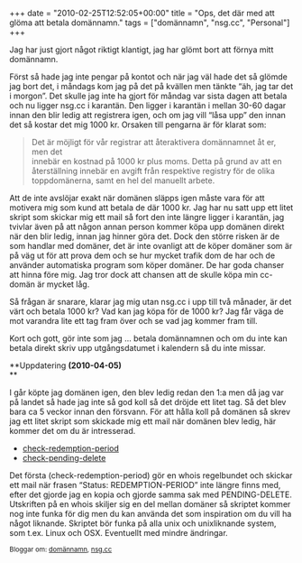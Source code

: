 +++
date = "2010-02-25T12:52:05+00:00"
title = "Ops, det där med att glöma att betala domännamn."
tags = ["domännamn", "nsg.cc", "Personal"]
+++

Jag har just gjort något riktigt klantigt, jag har glömt bort att förnya mitt domännamn.

Först så hade jag inte pengar på kontot och när jag väl hade det så glömde jag bort det, i måndags kom jag på det på kvällen men tänkte &#8220;äh, jag tar det i morgon&#8221;. Det skulle jag inte ha gjort för måndag var sista dagen att betala och nu ligger nsg.cc i karantän. Den ligger i karantän i mellan 30-60 dagar innan den blir ledig att registrera igen, och om jag vill &#8220;låsa upp&#8221; den innan det så kostar det mig 1000 kr. Orsaken till pengarna är för klarat som:

> Det är möjligt för vår registrar att återaktivera domännamnet åt er, men det  
> innebär en kostnad på 1000 kr plus moms. Detta på grund av att en  
> återställning innebär en avgift från respektive registry för de olika  
> toppdomänerna, samt en hel del manuellt arbete.

Att de inte avslöjar exakt när domänen släpps igen måste vara för att motivera mig som kund att betala de där 1000 kr. Jag har nu satt upp ett litet skript som skickar mig ett mail så fort den inte längre ligger i karantän, jag tvivlar även på att någon annan person kommer köpa upp domänen direkt när den blir ledig, innan jag hinner göra det. Dock den större risken är de som handlar med domäner, det är inte ovanligt att de köper domäner som är på väg ut för att prova dem och se hur mycket trafik dom de har och de använder automatiska program som köper domäner. De har goda chanser att hinna före mig. Jag tror dock att chansen att de skulle köpa min cc-domän är mycket låg.

Så frågan är snarare, klarar jag mig utan nsg.cc i upp till två månader, är det värt och betala 1000 kr? Vad kan jag köpa för de 1000 kr? Jag får väga de mot varandra lite ett tag fram över och se vad jag kommer fram till.

Kort och gott, gör inte som jag &#8230; betala domännamnen och om du inte kan betala direkt skriv upp utgångsdatumet i kalendern så du inte missar.

**Uppdatering **(2010-04-05)**  
**

I går köpte jag domänen igen, den blev ledig redan den 1:a men då jag var på landet så hade jag inte så god koll så det dröjde ett litet tag. Så det blev bara ca 5 veckor innan den försvann. För att hålla koll på domänen så skrev jag ett litet skript som skickade mig ett mail när domänen blev ledig, här kommer det om du är intresserad.

*   [check-redemption-period][1]
*   [check-pending-delete][2]

Det första (check-redemption-period) gör en whois regelbundet och skickar ett mail när frasen &#8220;Status: REDEMPTION-PERIOD&#8221; inte längre finns med, efter det gjorde jag en kopia och gjorde samma sak med PENDING-DELETE. Utskriften på en whois skiljer sig en del mellan domäner så skriptet kommer nog inte funka för dig men du kan använda det som inspiration om du vill ha något liknande. Skriptet bör funka på alla unix och unixliknande system, som t.ex. Linux och OSX. Eventuellt med mindre ändringar.

<small> <p class='technorati-tags'>
  Bloggar om: <a class='technorati-link' href='http://bloggar.se/om/dom%C3%A4nnamn' rel='tag' target='_self'>domännamn</a>, <a class='technorati-link' href='http://bloggar.se/om/nsg.cc' rel='tag' target='_self'>nsg.cc</a>
</p></small>

 [1]: http://cdn.junkpile.se/2010/02/check-redemption-period
 [2]: http://cdn.junkpile.se/2010/02/check-pending-delete
